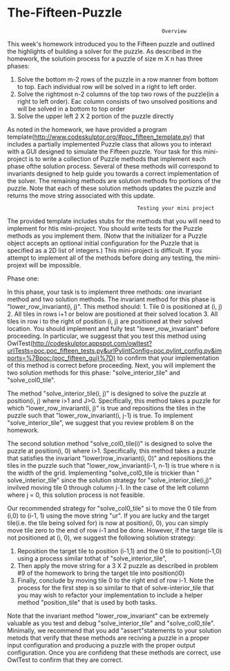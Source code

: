 # The-Fifteen-Puzzle
                                                      Overview
                                                      
This week's homework introduced you to the Fifteen puzzle and outlined the highlights of building a solver for the puzzle.
As described in the homework, the solutioin process for a puzzle of size m X n has three phases:
  1. Solve the bottom m-2 rows of the puzzle in a row manner from bottom to top. Each individual row will be solved in a right to left
     order.
  2. Solve the rightmost n-2 columns of the top two rows of the puzzle(in a right to left order). Eac column consists of two unsolved 
     positions and will be solved in a bottom to top order
  3. Solve the upper left 2 X 2 portion of the puzzle directly
  
As noted in the homework, we have provided a program template(http://www.codeskulptor.org/#poc_fifteen_template.py) that includes 
a partially implemented Puzzle class that allows you to interaxt with a GUI designed to simulate the Fifteen puzzle. Your task for this
mini-project is to write a collection of Puzzle methods that implement each phase ofthe solution process. Several of these methods will
correspond to invariants designed to help guide you towards a correct implementation of the solver. The remaining methods are solution 
methods fro portions of the puzzle. Note that each of these solution methods updates the puzzle and returns the move string associated with 
this update.

                                              Testing your mini project
The provided template includes stubs for the methods that you will need to implement for htis mini-project. You should write tests for the 
Puzzle methods as you implement them. (Notw that the initializer for a Puzzle object accepts an optional initial configuration for the 
Puzzle that is specified as a 2D list of integers.) This mini-project is difficult. If you attempt to implement all of the methods before 
doing any testing, the mini-projext will be impossible. 

Phase one:

In this phase, your task is to implement three methods: one invariant method and two solution methods. The invariant method for this phase
is "lower_row_invariant(i, j)". This method should:
    1. Tile 0 is positioned at (i, j)
    2. All tiles in rows i+1 or below are positioned at their solved location
    3. All tiles in row i to the right of position (i, j) are positioned at their solved location.
You should implement and fully test "lower_row_invariant" before proceeding. In particular, we suggesst that you test this method using
OwlTest(http://codeskulptor.appspot.com/owltest?urlTests=poc.poc_fifteen_tests.py&urlPylintConfig=poc.pylint_config.py&imports=%7Bpoc:(poc_fifteen_gui)%7D)
to confirm that your implementation of this method is correct before proceeding. Next, you will implement the two solution methods for 
this phase: "solve_interior_tile" and "solve_col0_tile".

The method "solve_interior_tile(i, j)" is designed to solve the puzzle at position(i, j) where i>1 and J>0. Specifically, this method takes 
a puzzle for which "lower_row_invariant(i, j)" is true and repositions the tiles in the puzzle such that "lower_row_invariant(i, j-1) is 
true. To implement "solve_interior_tile", we suggest that you review problem 8 on the homework.

The second solution method "solve_col0_tile(i)" is designed to solve the puzzle at position(i, 0) where i>1. Specifically, this method 
takes a puzzle that satisfies the invariant "lower)row_invariant(i, 0)" and repositions the tiles in the puzzle such that 
"lower_row_invariant(i-1, n-1) is true where n is the width of the grid. Implementing "solve_col0_tile is trickier than " solve_interior_tile"
since the solution strategy for "solve_interior_tile(i,j)" invilved moving tile 0 through column j-1. In the case of the left column 
where j = 0, this solution process is not feasible.

Our recommended strategy for "solve_col0_tile" si to move the 0 tile from (i,0) to (i-1, 1) using the move string "ur". If you are lucky 
and the target tile(i.e. the tile being solved for) is now at position(i, 0), you can simply move tile zero to the end of row i-1 and 
be done. However, if the targe tile is not positioned at (i, 0), we suggest the following solution strategy:
  1. Reposition the target tile to position (i-1,1) and the 0 tile to position(i-1,0) using a process similar tothat of "solve_interior_tile",
  2. Then apply the move string for a 3 X 2 puzzle as described in problem #9 of the homework to bring the target tile into position(i0)
  3. Finally, conclude by moving tile 0 to the right end of row i-1.
Note the process for the first step is so similar to that of solve-interior_tile that you may wish to refactor your implementation to 
include a helper method "position_tile" that is used by both tasks.

Note that the invariant method "lower_row_invariant" can be extremely valuable as you test and debug "solve_interior_tile" and "solve_col0_tile".
Minimally, we recommend that you add "assert"statements to your solution metods that verify that these methods are reciving a puzzle in a 
proper input configuration and producing a puzzle with the proper output configuration. Once you are confideng that these methods are correct,
use OwlTest to confirm that they are correct.

